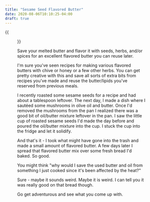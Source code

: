 ```yaml
---
title: "Sesame Seed Flavored Butter"
date: 2020-08-06T10:10:25-04:00
draft: true
---
```


{{<figure src="/img/notes/sesame-seed-flavored-butter/sesame-seed-flavored-butter.jpg" alt="Sesame seed flavored butter" >}}

Save your melted butter and flavor it with seeds, herbs, and/or spices for an excellent flavored butter you can reuse later.

I'm sure you've seen recipes for making various flavored butters with chive or honey or a few other herbs. You can get pretty creative with this and save all sorts of extra bits from recipes you've made and reuse the butter/lipids you've reserved from previous meals.

I recently roasted some sesame seeds for a recipe and had about a tablespoon leftover. The next day, I made a dish where I sautéed some mushrooms in olive oil and butter. Once I'd removed the mushrooms from the pan I realized there was a good bit of oil/butter mixture leftover in the pan. I saw the little cup of roasted sesame seeds I'd made the day before and poured the oil/butter mixture into the cup. I stuck the cup into the fridge and let it solidify. 

And that's it - I took what might have gone into the trash and made a small amount of flavored butter. A few days later I spread that flavored butter mix over some fresh bread I'd baked. So good.

You might think "why would I save the used butter and oil from something I just cooked since it's been affected by the heat?"

Sure - maybe it sounds weird. Maybe it is weird. I can tell you it was really good on that bread though.

Go get adventurous and see what you come up with.